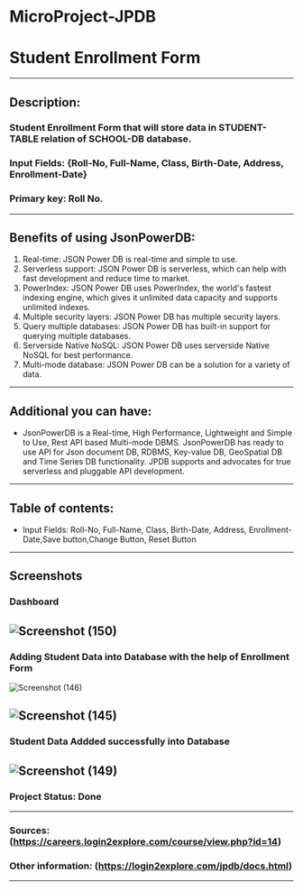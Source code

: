 # MicroProject-JPDB

# Student Enrollment Form
---
## Description:
### Student Enrollment Form that will store data in STUDENT-TABLE relation of SCHOOL-DB database.
### Input Fields: {Roll-No, Full-Name, Class, Birth-Date, Address, Enrollment-Date}
### Primary key: Roll No.
---
## Benefits of using JsonPowerDB:
1. Real-time: JSON Power DB is real-time and simple to use.
2. Serverless support: JSON Power DB is serverless, which can help with fast development and reduce time to market.
3. PowerIndex: JSON Power DB uses PowerIndex, the world's fastest indexing engine, which gives it unlimited data capacity and supports unlimited indexes.
4. Multiple security layers: JSON Power DB has multiple security layers.
5. Query multiple databases: JSON Power DB has built-in support for querying multiple databases.
6. Serverside Native NoSQL: JSON Power DB uses serverside Native NoSQL for best performance.
7. Multi-mode database: JSON Power DB can be a solution for a variety of data.
---
## Additional you can have:
* JsonPowerDB is a Real-time, High Performance, Lightweight and Simple to Use, Rest API based Multi-mode DBMS. JsonPowerDB has ready to use API for Json document DB, RDBMS, Key-value DB, GeoSpatial DB and Time Series DB functionality. JPDB supports and advocates for true serverless and pluggable API development.
---
## Table of contents:
* Input Fields: Roll-No, Full-Name, Class, Birth-Date, Address, Enrollment-Date,Save button,Change Button, Reset Button
---
## Screenshots
### Dashboard 
![Screenshot (150)](https://github.com/Ayush1347/MicroProject-JPDB/assets/75846927/d03d36f2-3983-4bdf-abca-30b0b274c289)
---
### Adding Student Data into Database with the help of Enrollment Form

![Screenshot (146)](https://github.com/Ayush1347/MicroProject-JPDB/assets/75846927/fb68686c-1ac1-4ee4-8b61-a515cd0b8ee3)


![Screenshot (145)](https://github.com/Ayush1347/MicroProject-JPDB/assets/75846927/2e63a302-41f7-447d-85f4-8404f41a31d3)
---
### Student Data Addded successfully into Database
![Screenshot (149)](https://github.com/Ayush1347/MicroProject-JPDB/assets/75846927/d5d58389-f8c8-4418-afd2-0aabf61d26da)
---

### Project Status: Done

---
### Sources: (https://careers.login2explore.com/course/view.php?id=14)
### Other information: (https://login2explore.com/jpdb/docs.html)
---






